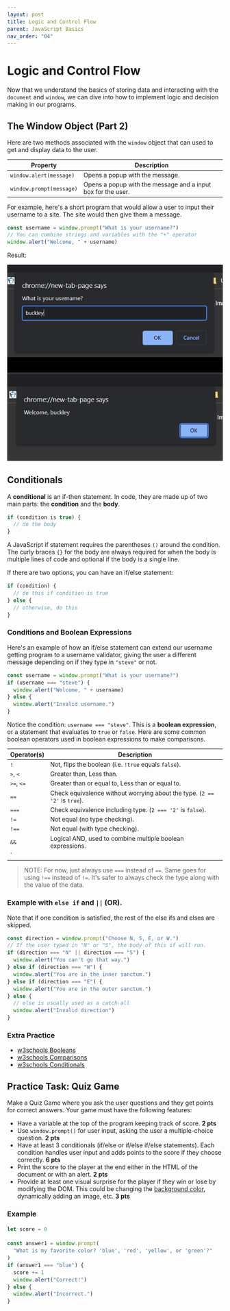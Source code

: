 ```yaml
---
layout: post
title: Logic and Control Flow
parent: JavaScript Basics
nav_order: "04"
---
```


# Logic and Control Flow

Now that we understand the basics of storing data and interacting with the `document` and `window`, we can dive into how to implement logic and decision making in our programs.

## The Window Object (Part 2)

Here are two methods associated with the `window` object that can used to get and display data to the user.

| Property                 | Description                                                  |
| ------------------------ | ------------------------------------------------------------ |
| `window.alert(message)`  | Opens a popup with the message.                              |
| `window.prompt(message)` | Opens a popup with the message and a input box for the user. |

For example, here's a short program that would allow a user to input their username to a site. The site would then give them a message.

```js
const username = window.prompt("What is your username?")
// You can combine strings and variables with the "+" operator
window.alert("Welcome, " + username)
```

Result:

![window prompt and alert](/assets/images/javascript/04_prompt_alert.PNG)

## Conditionals

A **conditional** is an if-then statement. In code, they are made up of two main parts: the **condition** and the **body**.

```js
if (condition is true) {
  // do the body
}
```

A JavaScript if statement requires the parentheses `()` around the condition. The curly braces `{}` for the body are always required for when the body is multiple lines of code and optional if the body is a single line.

If there are two options, you can have an if/else statement:

```js
if (condition) {
  // do this if condition is true
} else {
  // otherwise, do this
}
```

### Conditions and Boolean Expressions

Here's an example of how an if/else statement can extend our username getting program to a username validator, giving the user a different message depending on if they type in `"steve"` or not.

```js
const username = window.prompt("What is your username?")
if (username === "steve") {
  window.alert("Welcome, " + username)
} else {
  window.alert("Invalid username.")
}
```

Notice the condition: `username === "steve"`. This is a **boolean expression**, or a statement that evaluates to `true` or `false`. Here are some common boolean operators used in boolean expressions to make comparisons.

| Operator(s) | Description                                                                |
| ----------- | -------------------------------------------------------------------------- |
| `!`         | Not, flips the boolean (i.e. `!true` equals `false`).                      |
| `>`, `<`    | Greater than, Less than.                                                   |
| `>=`, `<=`  | Greater than or equal to, Less than or equal to.                           |
| `==`        | Check equivalence without worrying about the type. (`2 == '2'` is `true`). |
| `===`       | Check equivalence including type. (`2 === '2'` is `false`).                |
| `!=`        | Not equal (no type checking).                                              |
| `!==`       | Not equal (with type checking).                                            |
| `&&`        | Logical AND, used to combine multiple boolean expressions.                 |
| `||`        | Logical OR, used to combine multiple boolean expressions.                  |

> NOTE: For now, just always use `===` instead of `==`. Same goes for using `!==` instead of `!=`. It's safer to always check the type along with the value of the data.

### Example with `else if` and `||` (OR).

Note that if one condition is satisfied, the rest of the else ifs and elses are skipped.

```js
const direction = window.prompt("Choose N, S, E, or W.")
// If the user typed in "N" or "S", the body of this if will run.
if (direction === "N" || direction === "S") {
  window.alert("You can't go that way.")
} else if (direction === "W") {
  window.alert("You are in the inner sanctum.")
} else if (direction === "E") {
  window.alert("You are in the outer sanctum.")
} else {
  // else is usually used as a catch-all
  window.alert("Invalid direction")
}
```

### Extra Practice

- [w3schools Booleans](https://www.w3schools.com/js/js_booleans.asp)
- [w3schools Comparisons](https://www.w3schools.com/js/js_comparisons.asp)
- [w3schools Conditionals](https://www.w3schools.com/js/js_if_else.asp)

## Practice Task: Quiz Game

Make a Quiz Game where you ask the user questions and they get points for correct answers. Your game must have the following features:

- Have a variable at the top of the program keeping track of score. **2 pts**
- Use `window.prompt()` for user input, asking the user a multiple-choice question. **2 pts**
- Have at least 3 conditionals (if/else or if/else if/else statements). Each condition handles user input and adds points to the score if they choose correctly. **6 pts**
- Print the score to the player at the end either in the HTML of the document or with an alert. **2 pts**
- Provide at least one visual surprise for the player if they win or lose by modifying the DOM. This could be changing the [background color](https://www.w3schools.com/jsref/prop_style_background.asp), dynamically adding an image, etc. **3 pts**

### Example

```js
let score = 0

const answer1 = window.prompt(
  "What is my favorite color? 'blue', 'red', 'yellow', or 'green'?"
)
if (answer1 === "blue") {
  score += 1
  window.alert("Correct!")
} else {
  window.alert("Incorrect.")
}
```
